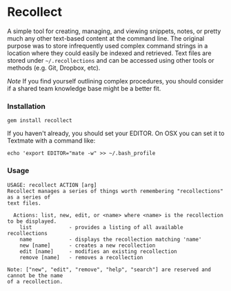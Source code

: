 # Recollect
A simple tool for creating, managing, and viewing snippets, notes, or pretty much any other text-based content at the command line. The original purpose was to store infrequently used complex command strings in a location where they could easily be indexed and retrieved. Text files are stored under `~/.recollections` and can be accessed using other tools or methods (e.g. Git, Dropbox, etc).

*Note* If you find yourself outlining complex procedures, you should consider if a shared team knowledge base might be a better fit.

### Installation

    gem install recollect

If you haven't already, you should set your EDITOR. On OSX you can set it to Textmate with a command like:

    echo 'export EDITOR="mate -w" >> ~/.bash_profile

### Usage

    USAGE: recollect ACTION [arg]
    Recollect manages a series of things worth remembering "recollections" as a series of
    text files.
    
      Actions: list, new, edit, or <name> where <name> is the recollection to be displayed.
        list            - provides a listing of all available recollections
        name            - displays the recollection matching 'name'
        new [name]      - creates a new recollection
        edit [name]     - modifies an existing recollection
        remove [name]   - removes a recollection
    
    Note: ["new", "edit", "remove", "help", "search"] are reserved and cannot be the name
    of a recollection.
